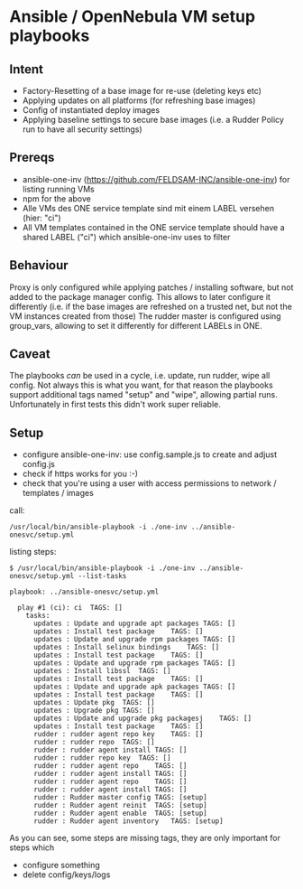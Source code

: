 

# Ansible / OpenNebula VM setup playbooks

## Intent

* Factory-Resetting of a base image for re-use (deleting keys etc)
* Applying updates on all platforms (for refreshing base images)
* Config of instantiated deploy images
* Applying baseline settings to secure base images (i.e. a Rudder Policy run to have all security settings)


## Prereqs

* ansible-one-inv (https://github.com/FELDSAM-INC/ansible-one-inv) for listing running VMs
* npm for the above
* Alle VMs des ONE service template sind mit einem LABEL versehen (hier: "ci")
* All VM templates contained in the ONE service template should have a shared LABEL ("ci") which ansible-one-inv uses to filter

## Behaviour

Proxy is only configured while applying patches / installing software, but not added to the package manager config.
This allows to later configure it differently (i.e. if the base images are refreshed on a trusted net, but not 
the VM instances created from those)
The rudder master is configured using group_vars, allowing to set it differently for different LABELs in ONE.


## Caveat

The playbooks _can_ be used in a cycle, i.e. update, run rudder, wipe all config.
Not always this is what you want, for that reason the playbooks support 
additional tags named "setup" and "wipe", allowing partial runs.
Unfortunately in first tests this didn't work super reliable.

## Setup

* configure ansible-one-inv: use config.sample.js to create and adjust config.js
* check if https works for you :-)
* check that you're using a user with access permissions to network / templates / images

call:

```/usr/local/bin/ansible-playbook -i ./one-inv ../ansible-onesvc/setup.yml```

listing steps:

```
$ /usr/local/bin/ansible-playbook -i ./one-inv ../ansible-onesvc/setup.yml --list-tasks

playbook: ../ansible-onesvc/setup.yml

  play #1 (ci): ci	TAGS: []
    tasks:
      updates : Update and upgrade apt packages	TAGS: []
      updates : Install test package	TAGS: []
      updates : Update and upgrade rpm packages	TAGS: []
      updates : Install selinux bindings	TAGS: []
      updates : Install test package	TAGS: []
      updates : Update and upgrade rpm packages	TAGS: []
      updates : Install libssl	TAGS: []
      updates : Install test package	TAGS: []
      updates : Update and upgrade apk packages	TAGS: []
      updates : Install test package	TAGS: []
      updates : Update pkg	TAGS: []
      updates : Upgrade pkg	TAGS: []
      updates : Update and upgrade pkg packagesj	TAGS: []
      updates : Install test package	TAGS: []
      rudder : rudder agent repo key	TAGS: []
      rudder : rudder repo	TAGS: []
      rudder : rudder agent install	TAGS: []
      rudder : rudder repo key	TAGS: []
      rudder : rudder agent repo	TAGS: []
      rudder : rudder agent install	TAGS: []
      rudder : rudder agent repo	TAGS: []
      rudder : rudder agent install	TAGS: []
      rudder : Rudder master config	TAGS: [setup]
      rudder : Rudder agent reinit	TAGS: [setup]
      rudder : Rudder agent enable	TAGS: [setup]
      rudder : Rudder agent inventory	TAGS: [setup]
```

As you can see, some steps are missing tags, they are only important for steps which
* configure something
* delete config/keys/logs

